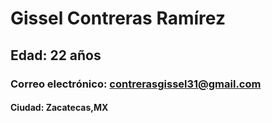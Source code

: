 # Gissel Contreras Ramírez
## Edad: 22 años
### Correo electrónico: contrerasgissel31@gmail.com
#### Ciudad: Zacatecas,MX